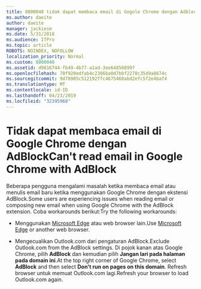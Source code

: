 ```yaml
---
title: 8000048 tidak dapat membaca email di Gogole Chrome dengan Adblock
ms.author: daeite
author: daeite
manager: jackiesm
ms.date: 5/31/2018
ms.audience: ITPro
ms.topic: article
ROBOTS: NOINDEX, NOFOLLOW
localization_priority: Normal
ms.custom: 8000048
ms.assetid: d9816744-fb49-4b77-a1ad-3ee648508997
ms.openlocfilehash: 70f920edfab4c2306ba0d7bbf2278c35d9a8674c
ms.sourcegitcommit: 9d78905c512192ffc4675468abd2efc5f2e4baf4
ms.translationtype: MT
ms.contentlocale: id-ID
ms.lasthandoff: 04/23/2019
ms.locfileid: "32395968"
---
```

# <a name="cant-read-email-in-google-chrome-with-adblock"></a><span data-ttu-id="093bf-102">Tidak dapat membaca email di Google Chrome dengan AdBlock</span><span class="sxs-lookup"><span data-stu-id="093bf-102">Can't read email in Google Chrome with AdBlock</span></span>

<span data-ttu-id="093bf-103">Beberapa pengguna mengalami masalah ketika membaca email atau menulis email baru ketika menggunakan Google Chrome dengan ekstensi AdBlock.</span><span class="sxs-lookup"><span data-stu-id="093bf-103">Some users are experiencing issues when reading email or composing new email when using Google Chrome with the AdBlock extension.</span></span> <span data-ttu-id="093bf-104">Coba workarounds berikut:</span><span class="sxs-lookup"><span data-stu-id="093bf-104">Try the following workarounds:</span></span>
  
- <span data-ttu-id="093bf-105">Menggunakan [Microsoft Edge](https://go.microsoft.com/fwlink/p/?linkid=2001503&amp;clcid=0x409) atau web browser lain.</span><span class="sxs-lookup"><span data-stu-id="093bf-105">Use [Microsoft Edge](https://go.microsoft.com/fwlink/p/?linkid=2001503&amp;clcid=0x409) or another web browser.</span></span> 
    
- <span data-ttu-id="093bf-106">Mengecualikan Outlook.com dari pengaturan AdBlock.</span><span class="sxs-lookup"><span data-stu-id="093bf-106">Exclude Outlook.com from the AdBlock settings.</span></span> <span data-ttu-id="093bf-107">Di pojok kanan atas Google Chrome, pilih **AdBlock** dan kemudian pilih **Jangan lari pada halaman pada domain ini**.</span><span class="sxs-lookup"><span data-stu-id="093bf-107">At the top right corner of Google Chrome, select **AdBlock** and then select **Don't run on pages on this domain**.</span></span> <span data-ttu-id="093bf-108">Refresh browser untuk memuat Outlook.com lagi.</span><span class="sxs-lookup"><span data-stu-id="093bf-108">Refresh your browser to load Outlook.com again.</span></span> 
    

